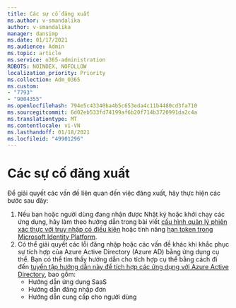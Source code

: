 ```yaml
---
title: Các sự cố đăng xuất
ms.author: v-smandalika
author: v-smandalika
manager: dansimp
ms.date: 01/17/2021
ms.audience: Admin
ms.topic: article
ms.service: o365-administration
ROBOTS: NOINDEX, NOFOLLOW
localization_priority: Priority
ms.collection: Adm_O365
ms.custom:
- "7793"
- "9004355"
ms.openlocfilehash: 794e5c43340ba4b5c653eda4c11b4480cd3fa710
ms.sourcegitcommit: 6d02eb533fd74199af6b20f714b3720991da2c4a
ms.translationtype: MT
ms.contentlocale: vi-VN
ms.lasthandoff: 01/18/2021
ms.locfileid: "49901296"
---
```

# <a name="sign-out-issues"></a>Các sự cố đăng xuất

Để giải quyết các vấn đề liên quan đến việc đăng xuất, hãy thực hiện các bước sau đây:

1. Nếu bạn hoặc người dùng đang nhận được Nhật ký hoặc khởi chạy các ứng dụng, hãy làm theo hướng dẫn trong bài viết [cấu hình quản lý phiên xác thực với truy nhập có điều kiện](https://docs.microsoft.com/azure/active-directory/conditional-access/howto-conditional-access-session-lifetime) hoặc tính năng [hạn token trong Microsoft Identity Platform](https://docs.microsoft.com/azure/active-directory/develop/active-directory-configurable-token-lifetimes).
2. Có thể giải quyết các lỗi đăng nhập hoặc các vấn đề khác khi khắc phục sự tích hợp của Azure Active Directory (Azure AD) bằng ứng dụng cụ thể. Bạn có thể tìm thấy hướng dẫn cho tích hợp cụ thể bằng cách đi đến [tuyển tập hướng dẫn này để tích hợp các ứng dụng với Azure Active Directory](https://docs.microsoft.com/azure/active-directory/saas-apps/tutorial-list), bao gồm:
    - Hướng dẫn ứng dụng SaaS
    - Hướng dẫn đăng nhập đơn
    - Hướng dẫn cung cấp cho người dùng